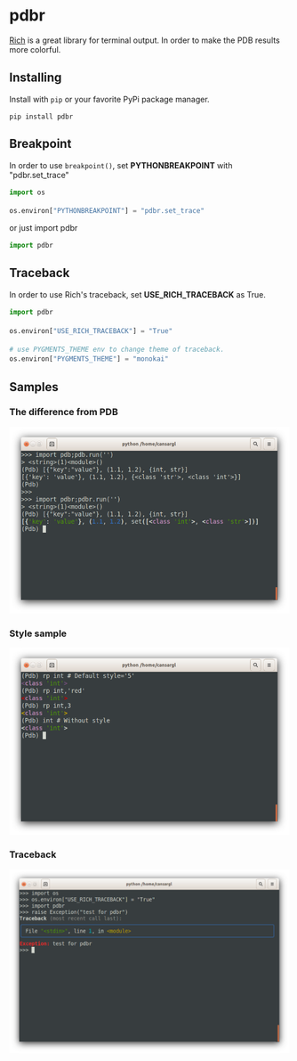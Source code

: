# pdbr

[Rich](https://github.com/willmcgugan/rich) is a great library for terminal output. In order to make the PDB results more colorful.

## Installing

Install with `pip` or your favorite PyPi package manager.

```
pip install pdbr
```

## Breakpoint

In order to use ```breakpoint()```, set **PYTHONBREAKPOINT** with "pdbr.set_trace"

```python
import os

os.environ["PYTHONBREAKPOINT"] = "pdbr.set_trace"
```

or just import pdbr

```python
import pdbr
```

## Traceback
In order to use Rich's traceback, set **USE_RICH_TRACEBACK** as True.

```python
import pdbr

os.environ["USE_RICH_TRACEBACK"] = "True"

# use PYGMENTS_THEME env to change theme of traceback.
os.environ["PYGMENTS_THEME"] = "monokai"
```

## Samples
### The difference from PDB
![](/samples/sample1.png)

### Style sample
![](/samples/sample2.png)

### Traceback
![](/samples/sample3.png)
